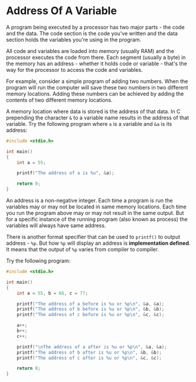 # Address Of A Variable

A program being executed by a processor has two major parts - the code and the data. The code section is the code you've written and the data section holds the variables you're using in the program.

All code and variables are loaded into memory (usually RAM) and the processor executes the code from there. Each segment (usually a byte) in the memory has an address - whether it holds code or variable - that's the way for the processor to access the code and variables.

For example, consider a simple program of adding two numbers. When the program will run the computer will save these two numbers in two different memory locations. Adding these numbers can be achieved by adding the contents of two different memory locations.

A memory location where data is stored is the address of that data. In C prepending the character `&` to a variable name results in the address of that variable. Try the following program where `a` is a variable and `&a` is its address:

```C runnable
#include <stdio.h>

int main()
{
	int a = 55;

	printf("The address of a is %u", &a);

	return 0;
}
```

An address is a non-negative integer. Each time a program is run the variables may or may not be located in same memory locations. Each time you run the program above may or may not result in the same output. But for a specific instance of the running program (also known as process) the variables will always have same address.

There is another format specifier that can be used to `printf()` to output address - `%p`. But how `%p` will display an address is **implementation defined**. It means that the output of `%p` varies from compiler to compiler.

Try the following program:

```C runnable
#include <stdio.h>

int main()
{
	int a = 55, b = 66, c = 77;

	printf("The address of a before is %u or %p\n", &a, &a);
	printf("The address of b before is %u or %p\n", &b, &b);
	printf("The address of c before is %u or %p\n", &c, &c);

	a++;
	b++;
	c++;

	printf("\nThe address of a after is %u or %p\n", &a, &a);
	printf("The address of b after is %u or %p\n", &b, &b);
	printf("The address of c after is %u or %p\n", &c, &c);

	return 0;
}
```


